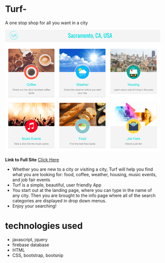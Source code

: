 # Turf-
A one stop shop for all you want in a city 

![screenshot](Assets/Images/screenshot.png)

**Link to Full Site** 
[Click Here](https://shimonikeren.github.io/Turf/)

* Whether you are new to a city or visiting a city, Turf will help you find what you are looking for: food, coffee, weather, housing, music events, and job fair events
* Turf is a simple, beautiful, user friendly App
* You start out at the landing page, where you can type in the name of any city. Then you are brought to the info page where all of the search categories are displayed in drop down menus.
* Enjoy your searching!

# technologies used
* javascript, jquery
* firebase database 
* HTML 
* CSS, bootstrap, bootsnip 